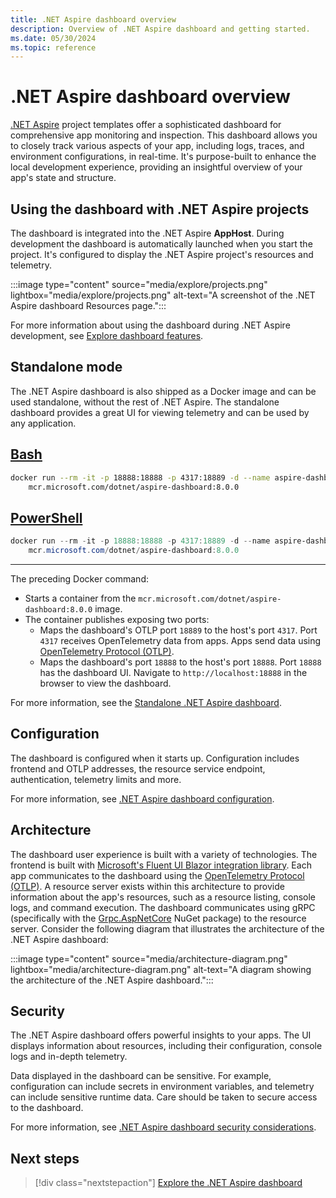 ```yaml
---
title: .NET Aspire dashboard overview
description: Overview of .NET Aspire dashboard and getting started.
ms.date: 05/30/2024
ms.topic: reference
---
```


# .NET Aspire dashboard overview

[.NET Aspire](../../get-started/aspire-overview.md) project templates offer a sophisticated dashboard for comprehensive app monitoring and inspection. This dashboard allows you to closely track various aspects of your app, including logs, traces, and environment configurations, in real-time. It's purpose-built to enhance the local development experience, providing an insightful overview of your app's state and structure.

## Using the dashboard with .NET Aspire projects

The dashboard is integrated into the .NET Aspire **AppHost**. During development the dashboard is automatically launched when you start the project. It's configured to display the .NET Aspire project's resources and telemetry.

:::image type="content" source="media/explore/projects.png" lightbox="media/explore/projects.png" alt-text="A screenshot of the .NET Aspire dashboard Resources page.":::

For more information about using the dashboard during .NET Aspire development, see [Explore dashboard features](explore.md).

## Standalone mode

The .NET Aspire dashboard is also shipped as a Docker image and can be used standalone, without the rest of .NET Aspire. The standalone dashboard provides a great UI for viewing telemetry and can be used by any application.

## [Bash](#tab/bash)

```bash
docker run --rm -it -p 18888:18888 -p 4317:18889 -d --name aspire-dashboard \
    mcr.microsoft.com/dotnet/aspire-dashboard:8.0.0
```

## [PowerShell](#tab/powershell)

```powershell
docker run --rm -it -p 18888:18888 -p 4317:18889 -d --name aspire-dashboard `
    mcr.microsoft.com/dotnet/aspire-dashboard:8.0.0
```

---

The preceding Docker command:

- Starts a container from the `mcr.microsoft.com/dotnet/aspire-dashboard:8.0.0` image.
- The container publishes exposing two ports:
  - Maps the dashboard's OTLP port `18889` to the host's port `4317`. Port `4317` receives OpenTelemetry data from apps. Apps send data using [OpenTelemetry Protocol (OTLP)](https://opentelemetry.io/docs/specs/otlp/).
  - Maps the dashboard's port `18888` to the host's port `18888`. Port `18888` has the dashboard UI. Navigate to `http://localhost:18888` in the browser to view the dashboard.

For more information, see the [Standalone .NET Aspire dashboard](standalone.md).

## Configuration

The dashboard is configured when it starts up. Configuration includes frontend and OTLP addresses, the resource service endpoint, authentication, telemetry limits and more.

For more information, see [.NET Aspire dashboard configuration](configuration.md).

## Architecture

The dashboard user experience is built with a variety of technologies. The frontend is built with [Microsoft's Fluent UI Blazor integration library](https://github.com/microsoft/fluentui-blazor). Each app communicates to the dashboard using the [OpenTelemetry Protocol (OTLP)](https://opentelemetry.io/docs/specs/otlp/). A resource server exists within this architecture to provide information about the app's resources, such as a resource listing, console logs, and command execution. The dashboard communicates using gRPC (specifically with the [Grpc.AspNetCore](https://www.nuget.org/packages/Grpc.AspNetCore) NuGet package) to the resource server. Consider the following diagram that illustrates the architecture of the .NET Aspire dashboard:

:::image type="content" source="media/architecture-diagram.png" lightbox="media/architecture-diagram.png" alt-text="A diagram showing the architecture of the .NET Aspire dashboard.":::

## Security

The .NET Aspire dashboard offers powerful insights to your apps. The UI displays information about resources, including their configuration, console logs and in-depth telemetry.

Data displayed in the dashboard can be sensitive. For example, configuration can include secrets in environment variables, and telemetry can include sensitive runtime data. Care should be taken to secure access to the dashboard.

For more information, see [.NET Aspire dashboard security considerations](security-considerations.md).

## Next steps

> [!div class="nextstepaction"]
> [Explore the .NET Aspire dashboard](explore.md)
